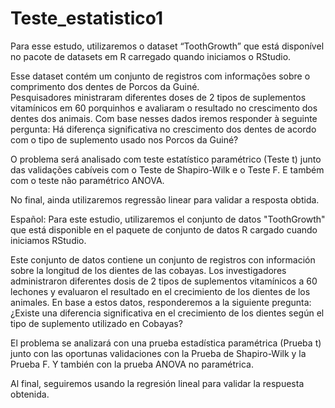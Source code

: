 # Teste_estatistico1

Para esse estudo, utilizaremos o dataset “ToothGrowth” que está disponível no pacote de datasets em R carregado quando iniciamos o RStudio. 

Esse dataset contém um conjunto de registros com informações sobre o comprimento dos dentes de Porcos da Guiné.  
Pesquisadores ministraram diferentes doses de 2 tipos de suplementos vitamínicos em 60 porquinhos e avaliaram o resultado no crescimento dos dentes dos animais.
Com base nesses dados iremos responder à seguinte pergunta:
Há diferença significativa no crescimento dos dentes de acordo com o tipo de suplemento usado nos Porcos da Guiné?

O problema será analisado com teste estatístico paramétrico (Teste t) junto das validações cabíveis com o Teste de Shapiro-Wilk e o Teste F. E também com o 
teste não paramétrico ANOVA. 

No final, ainda utilizaremos regressão linear para validar a resposta obtida. 

Español:
Para este estudio, utilizaremos el conjunto de datos "ToothGrowth" que está disponible en el paquete de conjunto de datos R cargado cuando iniciamos RStudio.

Este conjunto de datos contiene un conjunto de registros con información sobre la longitud de los dientes de las cobayas. Los investigadores administraron 
diferentes dosis de 2 tipos de suplementos vitamínicos a 60 lechones y evaluaron el resultado en el crecimiento de los dientes de los animales. 
En base a estos datos, responderemos a la siguiente pregunta:
¿Existe una diferencia significativa en el crecimiento de los dientes según el tipo de suplemento utilizado en Cobayas?

El problema se analizará con una prueba estadística paramétrica (Prueba t) junto con las oportunas validaciones con la Prueba de Shapiro-Wilk y la Prueba F. 
Y también con la prueba ANOVA no paramétrica.

Al final, seguiremos usando la regresión lineal para validar la respuesta obtenida.
